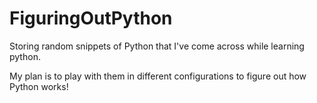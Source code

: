 # FiguringOutPython
Storing random snippets of Python that I've come across while learning python.  

My plan is to play with them in different configurations to figure out how Python works!
